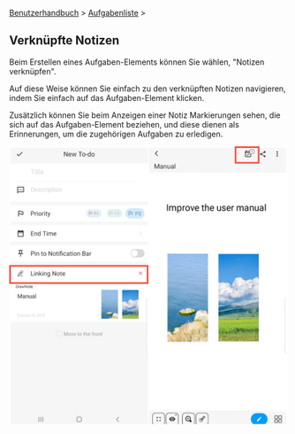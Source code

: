 [Benutzerhandbuch](/dragonnest/drawnote/manual/en) > [Aufgabenliste](/dragonnest/drawnote/manual/en/to_do) >

Verknüpfte Notizen
---
Beim Erstellen eines Aufgaben-Elements können Sie wählen, "Notizen verknüpfen".

Auf diese Weise können Sie einfach zu den verknüpften Notizen navigieren, indem Sie einfach auf das Aufgaben-Element klicken.

Zusätzlich können Sie beim Anzeigen einer Notiz Markierungen sehen, die sich auf das Aufgaben-Element beziehen, und diese dienen als Erinnerungen, um die zugehörigen Aufgaben zu erledigen.

![](imgs/associated_notes1.png)